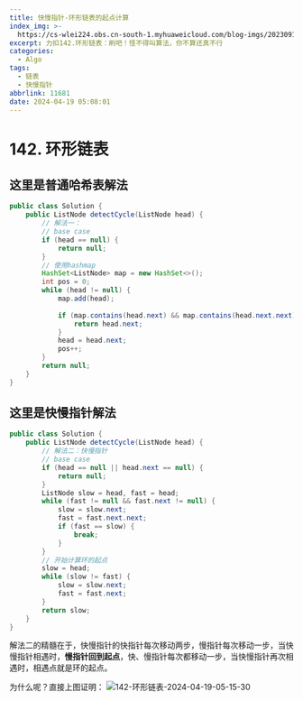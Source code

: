 ```yaml
---
title: 快慢指针-环形链表的起点计算
index_img: >-
  https://cs-wlei224.obs.cn-south-1.myhuaweicloud.com/blog-imgs/202309111618303.png
excerpt: 力扣142.环形链表：刷吧！怪不得叫算法，你不算还真不行
categories:
  - Algo
tags:
  - 链表
  - 快慢指针
abbrlink: 11681
date: 2024-04-19 05:08:01
---
```

# 142. 环形链表

## 这里是普通哈希表解法
```java
public class Solution {
    public ListNode detectCycle(ListNode head) {
        // 解法一：
        // base case
        if (head == null) {
            return null;
        }
        // 使用hashmap
        HashSet<ListNode> map = new HashSet<>();
        int pos = 0;
        while (head != null) {
            map.add(head);
            
            if (map.contains(head.next) && map.contains(head.next.next)) {
                return head.next;
            }
            head = head.next;
            pos++;
        }
        return null;
    }
}
```

## 这里是快慢指针解法
```java
public class Solution {
    public ListNode detectCycle(ListNode head) {
        // 解法二：快慢指针
        // base case
        if (head == null || head.next == null) {
            return null;
        }
        ListNode slow = head, fast = head;
        while (fast != null && fast.next != null) {
            slow = slow.next;
            fast = fast.next.next;
            if (fast == slow) {
                break;
            }
        }
        // 开始计算环的起点
        slow = head;
        while (slow != fast) {
            slow = slow.next;
            fast = fast.next;
        }
        return slow;
    }
}
```

解法二的精髓在于，快慢指针的快指针每次移动两步，慢指针每次移动一步，当快慢指针相遇时，**慢指针回到起点**，快、慢指针每次都移动一步，当快慢指针再次相遇时，相遇点就是环的起点。

为什么呢？直接上图证明：
![142-环形链表-2024-04-19-05-15-30](https://cdn.jsdelivr.net/gh/wl2o2o/blogCdn/img/142-环形链表-2024-04-19-05-15-30.png)